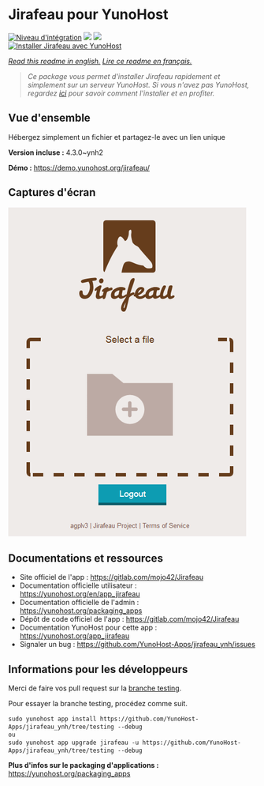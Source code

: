# Jirafeau pour YunoHost

[![Niveau d'intégration](https://dash.yunohost.org/integration/jirafeau.svg)](https://dash.yunohost.org/appci/app/jirafeau) ![](https://ci-apps.yunohost.org/ci/badges/jirafeau.status.svg) ![](https://ci-apps.yunohost.org/ci/badges/jirafeau.maintain.svg)  
[![Installer Jirafeau avec YunoHost](https://install-app.yunohost.org/install-with-yunohost.svg)](https://install-app.yunohost.org/?app=jirafeau)

*[Read this readme in english.](./README.md)*
*[Lire ce readme en français.](./README_fr.md)*

> *Ce package vous permet d'installer Jirafeau rapidement et simplement sur un serveur YunoHost.
Si vous n'avez pas YunoHost, regardez [ici](https://yunohost.org/#/install) pour savoir comment l'installer et en profiter.*

## Vue d'ensemble

Hébergez simplement un fichier et partagez-le avec un lien unique

**Version incluse :** 4.3.0~ynh2

**Démo :** https://demo.yunohost.org/jirafeau/

## Captures d'écran

![](./doc/screenshots/TPjh48P.png)

## Documentations et ressources

* Site officiel de l'app : https://gitlab.com/mojo42/Jirafeau
* Documentation officielle utilisateur : https://yunohost.org/en/app_jirafeau
* Documentation officielle de l'admin : https://yunohost.org/packaging_apps
* Dépôt de code officiel de l'app : https://gitlab.com/mojo42/Jirafeau
* Documentation YunoHost pour cette app : https://yunohost.org/app_jirafeau
* Signaler un bug : https://github.com/YunoHost-Apps/jirafeau_ynh/issues

## Informations pour les développeurs

Merci de faire vos pull request sur la [branche testing](https://github.com/YunoHost-Apps/jirafeau_ynh/tree/testing).

Pour essayer la branche testing, procédez comme suit.
```
sudo yunohost app install https://github.com/YunoHost-Apps/jirafeau_ynh/tree/testing --debug
ou
sudo yunohost app upgrade jirafeau -u https://github.com/YunoHost-Apps/jirafeau_ynh/tree/testing --debug
```

**Plus d'infos sur le packaging d'applications :** https://yunohost.org/packaging_apps